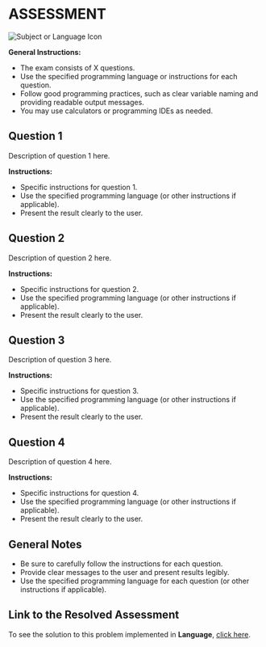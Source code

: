# ASSESSMENT

![Subject or Language Icon](Link-to-Optional-Icon)

**General Instructions:**
- The exam consists of X questions.
- Use the specified programming language or instructions for each question.
- Follow good programming practices, such as clear variable naming and providing readable output messages.
- You may use calculators or programming IDEs as needed.

## Question 1

Description of question 1 here.

**Instructions:**
- Specific instructions for question 1.
- Use the specified programming language (or other instructions if applicable).
- Present the result clearly to the user.

## Question 2

Description of question 2 here.

**Instructions:**
- Specific instructions for question 2.
- Use the specified programming language (or other instructions if applicable).
- Present the result clearly to the user.

## Question 3

Description of question 3 here.

**Instructions:**
- Specific instructions for question 3.
- Use the specified programming language (or other instructions if applicable).
- Present the result clearly to the user.

## Question 4

Description of question 4 here.

**Instructions:**
- Specific instructions for question 4.
- Use the specified programming language (or other instructions if applicable).
- Present the result clearly to the user.


## General Notes
- Be sure to carefully follow the instructions for each question.
- Provide clear messages to the user and present results legibly.
- Use the specified programming language for each question (or other instructions if applicable).

## Link to the Resolved Assessment 

To see the solution to this problem implemented in **Language**, [click here](link).


